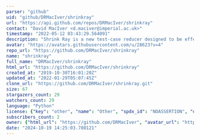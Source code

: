 ```yaml
---
parser: "github"
uid: "github/DRMacIver/shrinkray"
url: "https://api.github.com/repos/DRMacIver/shrinkray"
contact: "David MacIver <d.maciver@imperial.ac.uk>"
timestamp: "2022-05-12 03:43:29.564091"
description: "Shrink Ray is a new test-case reducer designed to be effective on a wide range of formats"
avatar: "https://avatars.githubusercontent.com/u/28623?v=4"
repo_url: "https://github.com/DRMacIver/shrinkray"
name: "shrinkray"
full_name: "DRMacIver/shrinkray"
html_url: "https://github.com/DRMacIver/shrinkray"
created_at: "2019-10-30T16:01:20Z"
updated_at: "2022-01-29T05:07:45Z"
clone_url: "https://github.com/DRMacIver/shrinkray.git"
size: 67
stargazers_count: 29
watchers_count: 29
language: "Python"
license: {"key": "other", "name": "Other", "spdx_id": "NOASSERTION", "url": null, "node_id": "MDc6TGljZW5zZTA="}
subscribers_count: 2
owner: {"html_url": "https://github.com/DRMacIver", "avatar_url": "https://avatars.githubusercontent.com/u/28623?v=4", "login": "DRMacIver", "type": "User"}
date: "2024-10-19 14:25:03.780121"
---
```

